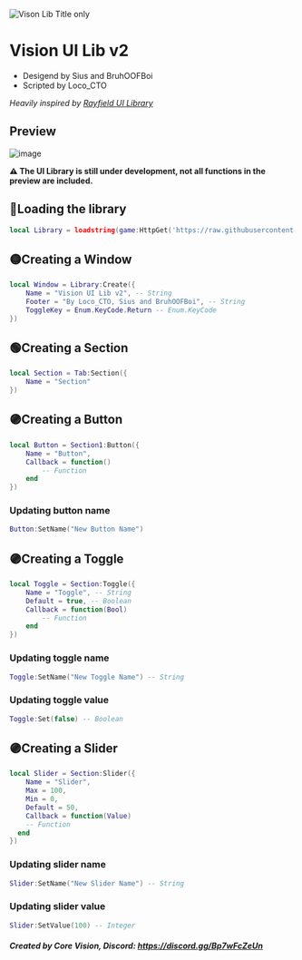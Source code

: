 ![Vison Lib Title only](https://user-images.githubusercontent.com/112562956/198860495-6f486850-4919-4b28-9692-6b4125ae116c.png)

# Vision UI Lib v2
- Desigend by Sius and BruhOOFBoi
- Scripted by Loco_CTO

*Heavily inspired by [Rayfield UI Library](https://github.com/shlexware/Rayfield/blob/main/Documentation.md)*

## Preview
![image](https://user-images.githubusercontent.com/112562956/198860516-a5f74c21-d911-4bed-aabc-06e350faeae0.png)

**:warning: The UI Library is still under development, not all functions in the preview are included.**


## 	:red_circle:Loading the library
```lua
local Library = loadstring(game:HttpGet('https://raw.githubusercontent.com/Loco-CTO/UI-Library/main/VisionLibV2/source.lua'))()
```

## :yellow_circle:Creating a Window
```lua
local Window = Library:Create({
	Name = "Vision UI Lib v2", -- String
	Footer = "By Loco_CTO, Sius and BruhOOFBoi", -- String
	ToggleKey = Enum.KeyCode.Return -- Enum.KeyCode
})
```

## :green_circle:Creating a Section
```lua
local Section = Tab:Section({
	Name = "Section"
})
```

## :purple_circle:Creating a Button
```lua
local Button = Section1:Button({
	Name = "Button",
	Callback = function()
		-- Function
	end
})
```

### Updating button name
```lua
Button:SetName("New Button Name")
```

## :purple_circle:Creating a Toggle
```lua
local Toggle = Section:Toggle({
	Name = "Toggle", -- String
	Default = true, -- Boolean
	Callback = function(Bool) 
		-- Function
	end
})
```

### Updating toggle name
```lua
Toggle:SetName("New Toggle Name") -- String
```

### Updating toggle value
```lua
Toggle:Set(false) -- Boolean
```

## :purple_circle:Creating a Slider
```lua
local Slider = Section:Slider({
	Name = "Slider",
	Max = 100,
	Min = 0,
	Default = 50,
	Callback = function(Value)
    -- Function
  end
})
```

### Updating slider name
```lua
Slider:SetName("New Slider Name") -- String
```

### Updating slider value
```lua
Slider:SetValue(100) -- Integer
```

##### Created by Core Vision, Discord: https://discord.gg/Bp7wFcZeUn
